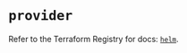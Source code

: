 # `provider`

Refer to the Terraform Registry for docs: [`helm`](https://registry.terraform.io/providers/hashicorp/helm/2.14.1/docs).
